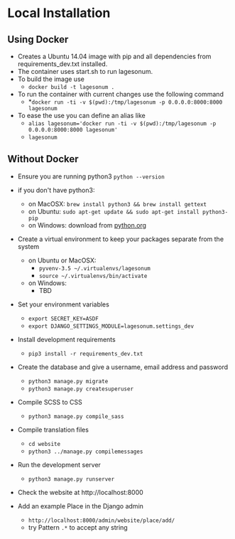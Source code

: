 # Local Installation

## Using Docker

* Creates a Ubuntu 14.04 image with pip and all dependencies from requirements_dev.txt installed.
* The container uses start.sh to run lagesonum.
* To build the image use
    * `docker build -t lagesonum .`
* To run the container with current changes use the following command
    * *`docker run -ti -v $(pwd):/tmp/lagesonum -p 0.0.0.0:8000:8000 lagesonum`
* To ease the use you can define an alias like
    * `alias lagesonum='docker run -ti -v $(pwd):/tmp/lagesonum -p 0.0.0.0:8000:8000 lagesonum'`
    * `lagesonum`

## Without Docker

* Ensure you are running python3 `python --version`
* if you don't have python3:
    * on MacOSX: `brew install python3 && brew install gettext`
    * on Ubuntu: `sudo apt-get update && sudo apt-get install python3-pip`
    * on Windows: download from [python.org](https://www.python.org/downloads/windows)

* Create a virtual environment to keep your packages separate from the system
    * on Ubuntu or MacOSX:
        * `pyvenv-3.5 ~/.virtualenvs/lagesonum`
        * `source ~/.virtualenvs/bin/activate`
    * on Windows:
        * TBD

* Set your environment variables
    * `export SECRET_KEY=ASDF`
    * `export DJANGO_SETTINGS_MODULE=lagesonum.settings_dev`

* Install development requirements
    * `pip3 install -r requirements_dev.txt`

* Create the database and give a username, email address and password
    * `python3 manage.py migrate`
    * `python3 manage.py createsuperuser`

* Compile SCSS to CSS
    * `python3 manage.py compile_sass`

* Compile translation files
    * `cd website`
    * `python3 ../manage.py compilemessages`

* Run the development server
    * `python3 manage.py runserver`

* Check the website at http://localhost:8000

* Add an example Place in the Django admin
    * `http://localhost:8000/admin/website/place/add/`
    * try Pattern `.*` to accept any string
